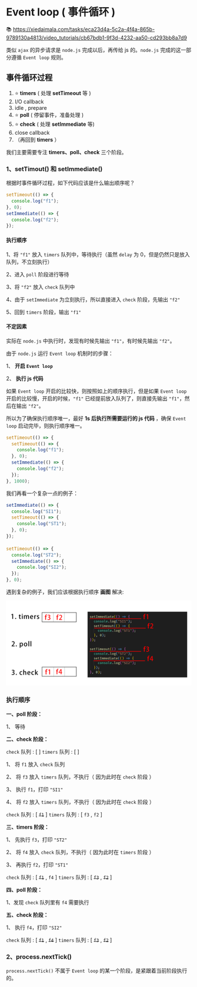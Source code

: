 # Event loop ( 事件循环 )

:books: https://xiedaimala.com/tasks/eca23d4a-5c2a-4f4a-865b-9789130a4813/video_tutorials/cb67bdb1-9f3d-4232-aa50-cd293bb8a7d9

类似 `ajax` 的异步请求是 `node.js` 完成以后，再传给 js 的。`node.js` 完成的这一部分遵循 `Event loop` 规则。

## 事件循环过程

1. :star: **timers** ( 处理 **setTimeout** 等 )
2. I/O callback
3. idle , prepare
4. :star: **poll** ( 停留事件，准备处理 )
5. :star: **check** ( 处理 **setImmediate** 等)
6. close callback
7. （再回到 **timers** ）

我们主要需要专注 **timers、poll、check** 三个阶段。

### 1、setTimout() 和 setImmediate()

根据时事件循环过程，如下代码应该是什么输出顺序呢？

```js
setTimeout(() => {
  console.log("f1");
}, 0);
setImmediate(() => {
  console.log("f2");
});
```

#### 执行顺序

1、将 `"f1"` 放入 `timers` 队列中，等待执行（虽然 `delay` 为 0，但是仍然只是放入队列，不立刻执行）

2、进入 `poll` 阶段进行等待

3、将 `"f2"` 放入 `check` 队列中

4、由于 `setImmediate` 为立刻执行，所以直接进入 `check` 阶段，先输出 `"f2"`

5、回到 `timers` 阶段，输出 `"f1"`

#### 不定因素

实际在 `node.js` 中执行时，发现有时候先输出 `"f1"`，有时候先输出 `"f2"`。

由于 `node.js` 运行 `Event loop` 机制时的步骤：

1、 **开启 `Event loop`**

2、 **执行 js 代码**

如果 `Event loop` 开启的比较快，则按照如上的顺序执行，但是如果 `Event loop` 开启的比较慢，开启的时候，`"f1"` 已经提前放入队列了，则直接先输出 `"f1"`，然后在输出 `"f2"`。

所以为了确保执行顺序唯一，最好 **1s 后执行所需要运行的 js 代码** ，确保 `Event loop` 启动完毕，则执行顺序唯一。

```js
setTimeout(() => {
  setTimeout(() => {
    console.log("f1");
  }, 0);
  setImmediate(() => {
    console.log("f2");
  });
}, 1000);
```

我们再看一个复杂一点的例子：

```js
setImmediate(() => {
  console.log("SI1");
  setTimeout(() => {
    console.log("ST1");
  }, 0);
});

setTimeout(() => {
  console.log("ST2");
  setImmediate(() => {
    console.log("SI2");
  });
}, 0);
```

遇到复杂的例子，我们应该根据执行顺序 **画图** 解决:

![Eventloop1.2](./img/Eventloop/Eventloop1.2.png)

### 执行顺序

**一、poll 阶段：**

1、 等待

**二、check 阶段：**

`check` 队列 : [ ]
`timers` 队列 : [ ]

1、 将 `f1` 放入 `check` 队列

2、 将 `f3` 放入 `timers` 队列，不执行（ 因为此时在 `check` 阶段 ）

3、 执行 `f1`，打印 `"SI1"`

4、 将 `f2` 放入 `timers` 队列，不执行（ 因为此时在 `check` 阶段 ）

`check` 队列 : [ ~~`f1`~~ ]
`timers` 队列 : [ `f3` , `f2` ]

**三、timers 阶段：**

1、 先执行 `f3`，打印 `"ST2"`

2、 将 `f4` 放入 `check` 队列，不执行（ 因为此时在 `timers` 阶段 ）

3、 再执行 `f2`，打印 `"ST1"`

`check` 队列 : [ ~~`f1`~~ , `f4` ]
`timers` 队列 : [ ~~`f3`~~ , ~~`f2`~~ ]

**四、poll 阶段：**

1、发现 `check` 队列里有 `f4` 需要执行

**五、check 阶段：**

1、 执行 `f4`，打印 `"SI2"`

`check` 队列 : [ ~~`f1`~~ , ~~`f4`~~ ]
`timers` 队列 : [ ~~`f3`~~ , ~~`f2`~~ ]

### 2、process.nextTick()

`process.nextTick()` 不属于 `Event loop` 的某一个阶段，是紧跟着当前阶段执行的。
